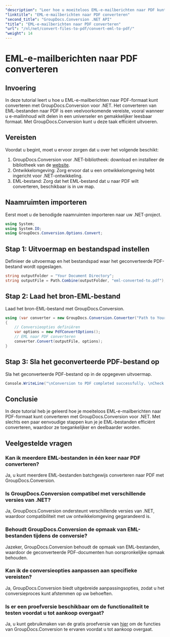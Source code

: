 ```yaml
---
"description": "Leer hoe u moeiteloos EML-e-mailberichten naar PDF kunt converteren met GroupDocs.Conversion voor .NET."
"linktitle": "EML-e-mailberichten naar PDF converteren"
"second_title": "GroupDocs.Conversion .NET API"
"title": "EML-e-mailberichten naar PDF converteren"
"url": "/nl/net/convert-files-to-pdf/convert-eml-to-pdf/"
"weight": 14
---
```


# EML-e-mailberichten naar PDF converteren

## Invoering
In deze tutorial leert u hoe u EML-e-mailberichten naar PDF-formaat kunt converteren met GroupDocs.Conversion voor .NET. Het converteren van EML-bestanden naar PDF is een veelvoorkomende vereiste, vooral wanneer u e-mailinhoud wilt delen in een universeler en gemakkelijker leesbaar formaat. Met GroupDocs.Conversion kunt u deze taak efficiënt uitvoeren.
## Vereisten
Voordat u begint, moet u ervoor zorgen dat u over het volgende beschikt:
1. GroupDocs.Conversion voor .NET-bibliotheek: download en installeer de bibliotheek van de [website](https://releases.groupdocs.com/conversion/net/).
2. Ontwikkelomgeving: Zorg ervoor dat u een ontwikkelomgeving hebt ingericht voor .NET-ontwikkeling.
3. EML-bestand: Zorg dat het EML-bestand dat u naar PDF wilt converteren, beschikbaar is in uw map.

## Naamruimten importeren
Eerst moet u de benodigde naamruimten importeren naar uw .NET-project. 
```csharp
using System;
using System.IO;
using GroupDocs.Conversion.Options.Convert;
```
## Stap 1: Uitvoermap en bestandspad instellen
Definieer de uitvoermap en het bestandspad waar het geconverteerde PDF-bestand wordt opgeslagen.
```csharp
string outputFolder = "Your Document Directory";
string outputFile = Path.Combine(outputFolder, "eml-converted-to.pdf");
```
## Stap 2: Laad het bron-EML-bestand
Laad het bron-EML-bestand met GroupDocs.Conversion.
```csharp
using (var converter = new GroupDocs.Conversion.Converter("Path to Your EML File"))
{
    // Conversieopties definiëren
    var options = new PdfConvertOptions();
    // EML naar PDF converteren
    converter.Convert(outputFile, options);
}
```
## Stap 3: Sla het geconverteerde PDF-bestand op
Sla het geconverteerde PDF-bestand op in de opgegeven uitvoermap.
```csharp
Console.WriteLine("\nConversion to PDF completed successfully. \nCheck output in {0}", outputFolder);
```

## Conclusie
In deze tutorial heb je geleerd hoe je moeiteloos EML-e-mailberichten naar PDF-formaat kunt converteren met GroupDocs.Conversion voor .NET. Met slechts een paar eenvoudige stappen kun je je EML-bestanden efficiënt converteren, waardoor ze toegankelijker en deelbaarder worden.
## Veelgestelde vragen
### Kan ik meerdere EML-bestanden in één keer naar PDF converteren?
Ja, u kunt meerdere EML-bestanden batchgewijs converteren naar PDF met GroupDocs.Conversion.
### Is GroupDocs.Conversion compatibel met verschillende versies van .NET?
Ja, GroupDocs.Conversion ondersteunt verschillende versies van .NET, waardoor compatibiliteit met uw ontwikkelomgeving gegarandeerd is.
### Behoudt GroupDocs.Conversion de opmaak van EML-bestanden tijdens de conversie?
Jazeker, GroupDocs.Conversion behoudt de opmaak van EML-bestanden, waardoor de geconverteerde PDF-documenten hun oorspronkelijke opmaak behouden.
### Kan ik de conversieopties aanpassen aan specifieke vereisten?
Ja, GroupDocs.Conversion biedt uitgebreide aanpassingsopties, zodat u het conversieproces kunt afstemmen op uw behoeften.
### Is er een proefversie beschikbaar om de functionaliteit te testen voordat u tot aankoop overgaat?
Ja, u kunt gebruikmaken van de gratis proefversie van [hier](https://releases.groupdocs.com/) om de functies van GroupDocs.Conversion te ervaren voordat u tot aankoop overgaat.